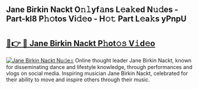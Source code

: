 ## Jane Birkin Nackt O𝚗𝚕yf𝚊ns L𝚎a𝚔ed N𝚞𝚍es - Part-kl8 P𝚑𝚘tos Vi𝚍𝚎o - H𝚘𝚝 Part L𝚎a𝚔s yPnpU

# <h2><a href="http://kfan23g.oniu.top/?m=Jane+Birkin+Nackt">🔗👉 🔴 Jane Birkin Nackt P𝚑ot𝚘𝚜 V𝚒d𝚎o</a></h2>

[![Jane Birkin Nackt Nu𝚍e𝚜](https://i.imgur.com/0qMVB7G.gif)](http://kfan23g.oniu.top/?m=Jane+Birkin+Nackt)
Online thought leader Jane Birkin Nackt, known for disseminating dance and lifestyle knowledge, through performances and vlogs on social media. Inspiring musician Jane Birkin Nackt, celebrated for their ability to move and inspire others through their music.  
